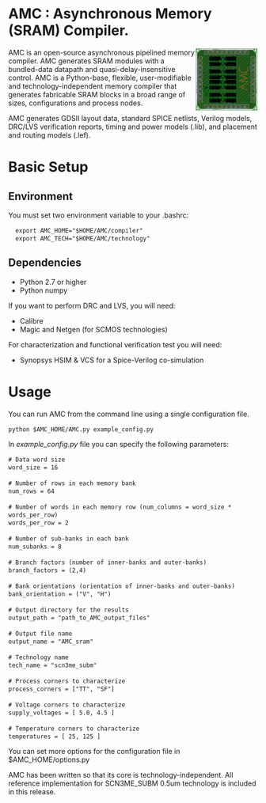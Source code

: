 # AMC : Asynchronous Memory (SRAM) Compiler.

<img align="right" width="25%" src="images/test_chip.png">

AMC is an open-source asynchronous pipelined memory compiler. 
AMC generates SRAM modules with a bundled-data datapath and 
quasi-delay-insensitive control. AMC is a Python-base, flexible, user-modifiable and 
technology-independent memory compiler that generates fabricable 
SRAM blocks in a broad range of sizes, configurations and process nodes.

AMC generates GDSII layout data, standard SPICE netlists, Verilog models, 
DRC/LVS verification reports, timing and power models (.lib), and placement and 
routing models (.lef). 


# Basic Setup

## Environment

You must set two environment variable to your .bashrc:

```
  export AMC_HOME="$HOME/AMC/compiler"
  export AMC_TECH="$HOME/AMC/technology"
```

## Dependencies

+ Python 2.7 or higher
+ Python numpy

If you want to perform DRC and LVS, you will need:
+ Calibre 
+ Magic and Netgen (for SCMOS technologies)

For characterization and functional verification test you will need:
+ Synopsys HSIM & VCS for a Spice-Verilog co-simulation


# Usage

You can run AMC from the command line using a single configuration file. 

```
python $AMC_HOME/AMC.py example_config.py
```

In *example_config.py* file you can specify the following parameters:

```
# Data word size
word_size = 16

# Number of rows in each memory bank
num_rows = 64

# Number of words in each memory row (num_columns = word_size * words_per_row)
words_per_row = 2

# Number of sub-banks in each bank
num_subanks = 8

# Branch factors (number of inner-banks and outer-banks)
branch_factors = (2,4)

# Bank orientations (orientation of inner-banks and outer-banks)
bank_orientation = ("V", "H")

# Output directory for the results
output_path = "path_to_AMC_output_files"

# Output file name
output_name = "AMC_sram"

# Technology name
tech_name = "scn3me_subm"

# Process corners to characterize
process_corners = ["TT", "SF"]

# Voltage corners to characterize
supply_voltages = [ 5.0, 4.5 ]

# Temperature corners to characterize
temperatures = [ 25, 125 ]

```
You can set  more options for the configuration file in $AMC\_HOME/options.py

AMC has been written so that its core is technology-independent. 
All reference implementation for SCN3ME_SUBM 0.5um technology is included in this release.

